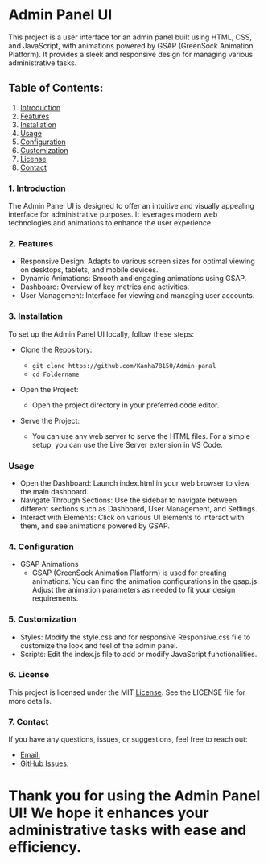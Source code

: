 # Admin Panel UI

This project is a user interface for an admin panel built using HTML, CSS, and JavaScript, with animations powered by GSAP (GreenSock Animation Platform). It provides a sleek and responsive design for managing various administrative tasks.

## Table of Contents:
1. [Introduction](###Introduction)
2. [Features](###Features)
3. [Installation](###Installation)
4. [Usage](###Usage)
5. [Configuration](###Configuration)
6. [Customization](###Customization)
7. [License](###License)
8. [Contact](###Contact)

### 1. Introduction
The Admin Panel UI is designed to offer an intuitive and visually appealing interface for administrative purposes. It leverages modern web technologies and animations to enhance the user experience.

### 2. Features
- Responsive Design: Adapts to various screen sizes for optimal viewing on desktops, tablets, and mobile devices.
- Dynamic Animations: Smooth and engaging animations using GSAP.
- Dashboard: Overview of key metrics and activities.
- User Management: Interface for viewing and managing user accounts.


### 3. Installation
To set up the Admin Panel UI locally, follow these steps:
- Clone the Repository:
  - `git clone https://github.com/Kanha78150/Admin-panal`
  - `cd Foldername`

- Open the Project:
  - Open the project directory in your preferred code editor.

- Serve the Project:
  - You can use any web server to serve the HTML files. For a simple setup, you can use the Live Server extension in VS Code.

### Usage
- Open the Dashboard: Launch index.html in your web browser to view the main dashboard.
- Navigate Through Sections: Use the sidebar to navigate between different sections such as Dashboard, User Management, and Settings.
- Interact with Elements: Click on various UI elements to interact with them, and see animations powered by GSAP.

### 4. Configuration
- GSAP Animations
  - GSAP (GreenSock Animation Platform) is used for creating animations. You can find the animation configurations in the gsap.js. Adjust the animation parameters as needed to fit your design requirements.

### 5. Customization
- Styles: Modify the style.css and for responsive Responsive.css file to customize the look and feel of the admin panel.
- Scripts: Edit the index.js file to add or modify JavaScript functionalities.

### 6. License
This project is licensed under the MIT [License](License). See the LICENSE file for more details.

### 7. Contact
If you have any questions, issues, or suggestions, feel free to reach out:

- [Email:](bholasankarnanda123@gmail.com)
- [GitHub Issues:](https://github.com/Kanha78150)


# Thank you for using the Admin Panel UI! We hope it enhances your administrative tasks with ease and efficiency.





